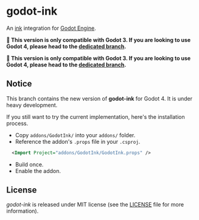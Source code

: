 # godot-ink

An [ink](https://github.com/inkle/ink) integration for [Godot Engine](https://github.com/godotengine/godot).  

**🔔 This version is only compatible with Godot 3. If you are looking to use Godot 4, please head to the [dedicated branch](https://github.com/paulloz/godot-ink/tree/godot-v4).**

**🔔 This version is only compatible with Godot 3. If you are looking to use Godot 4, please head to the [dedicated branch](https://github.com/paulloz/godot-ink/tree/godot-v4).**

## Notice

This branch contains the new version of **godot-ink** for Godot 4. It is under heavy development.  

If you still want to try the current implementation, here's the installation process.

* Copy `addons/GodotInk/` into your `addons/` folder.
* Reference the addon's `.props` file in your `.csproj`.
```xml
  <Import Project="addons/GodotInk/GodotInk.props" />
```
* Build once.
* Enable the addon.

## License

*godot-ink* is released under MIT license (see the [LICENSE](/LICENSE) file for more information).

